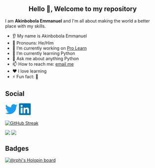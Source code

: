 <h2 align="center">Hello 👋, Welcome to my repository</h2>

<p>I am <b>Akinbobola Emmanuel</b> and I'm all about making the world a better place with my skills.</p>

* 👂 My name is Akinbobola Emmanuel
* 👩 Pronouns: He/Him
* 🔭 I’m currently working on [Pro Learn](https://prolearn.onrender.com)
* 🌱 I’m currently learning Python
* 💬 Ask me about anything Python
* 📫 How to reach me: [email me](mailto:emmanuelakins908@gmail.com)
* ❤️ I love learning
* ⚡ Fun fact: 🤨

## Social

[<img src='https://raw.githubusercontent.com/devicons/devicon/master/icons/twitter/twitter-original.svg' alt='Akinbobola Emmanuel on Twitter' height='40'>](https://twitter.com/akins_dev)
[<img src='https://raw.githubusercontent.com/devicons/devicon/master/icons/linkedin/linkedin-original.svg' alt='Akinbobola Emmanuel on LinkedIn' height='40'>](https://www.linkedin.com/in/akins-dev/)


[![GitHub Streak](https://streak-stats.demolab.com?user=akins-dev&theme=highcontrast)](https://git.io/streak-stats)

<img src="https://github-readme-stats.vercel.app/api?username=akins-dev&show_icons=true&theme=highcontrast"/>

<img src="https://github-readme-stats.vercel.app/api/top-langs?username=akins-dev&layout=compact&theme=highcontrast"/>

## Badges

[![@rphi's Holopin board](https://holopin.io/api/user/board?user=emmanuel04)](https://holopin.io/@emmanuel04)

